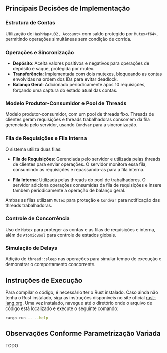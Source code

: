 ## Principais Decisões de Implementação

### Estrutura de Contas
Utilização de `HashMap<u32, Account>` com saldo protegido por `Mutex<f64>`, permitindo operações simultâneas sem condição de corrida.

### Operações e Sincronização
- **Depósito**: Aceita valores positivos e negativos para operações de depósito e saque, protegida por mutex.
- **Transferência**: Implementada com dois mutexes, bloqueando as contas envolvidas na ordem dos IDs para evitar deadlock.
- **Balanço Geral**: Adicionado periodicamente após 10 requisições, forçando uma captura do estado atual das contas.

### Modelo Produtor-Consumidor e Pool de Threads
Modelo produtor-consumidor, com um pool de threads fixo. Threads de clientes geram requisições e threads trabalhadoras consomem da fila gerenciada pelo servidor, usando `Condvar` para a sincronização.

### Fila de Requisições e Fila Interna
O sistema utiliza duas filas:

- **Fila de Requisições**: Gerenciada pelo servidor e utilizada pelas threads de clientes para enviar operações. O servidor monitora essa fila, consumindo as requisições e repassando-as para a fila interna.
  
- **Fila Interna**: Utilizada pelas threads do pool de trabalhadores. O servidor adiciona operações consumidas da fila de requisições e insere também periodicamente a operação de balanço geral.

Ambas as filas utilizam `Mutex` para proteção e `Condvar` para notificação das threads trabalhadoras.

### Controle de Concorrência
Uso de `Mutex` para proteger as contas e as filas de requisições e interna, além de `AtomicBool` para controle de estados globais.

### Simulação de Delays
Adição de `thread::sleep` nas operações para simular tempo de execução e demonstrar o comportamento concorrente.

## Instruções de Execução
Para compilar o código, é necessário ter o Rust instalado. Caso ainda não tenha o Rust instalado, siga as instruções disponíveis no site oficial [rust-lang.org](https://www.rust-lang.org/tools/install). Uma vez instalado, navegue até o diretório onde o arquivo de código está localizado e execute o seguinte comando:

```bash
cargo run -- --help
```

## Observações Conforme Parametrização Variada
TODO
